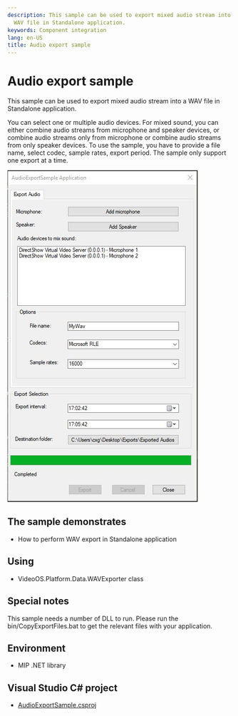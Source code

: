 ```yaml
---
description: This sample can be used to export mixed audio stream into a
  WAV file in Standalone application.
keywords: Component integration
lang: en-US
title: Audio export sample
---
```


# Audio export sample

This sample can be used to export mixed audio stream into a WAV file in
Standalone application.

You can select one or multiple audio devices. For mixed sound, you can
either combine audio streams from microphone and speaker devices, or
combine audio streams only from microphone or combine audio streams from
only speaker devices. To use the sample, you have to provide a file
name, select codec, sample rates, export period. The sample only support
one export at a time.

![Audio Export](AudioExport.jpg)

## The sample demonstrates

-   How to perform WAV export in Standalone application

## Using

-   VideoOS.Platform.Data.WAVExporter class

## Special notes

This sample needs a number of DLL to run. Please run the
bin/CopyExportFiles.bat to get the relevant files with your application.

## Environment

-   MIP .NET library

## Visual Studio C\# project

-   [AudioExportSample.csproj](javascript:openLink('..\\\\ComponentSamples\\\\AudioExportSample\\\\AudioExportSample.csproj');)
